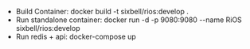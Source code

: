 * Build Container: docker build -t sixbell/rios:develop .
* Run standalone container: docker run -d -p 9080:9080 --name RiOS  sixbell/rios:develop
* Run redis + api: docker-compose up